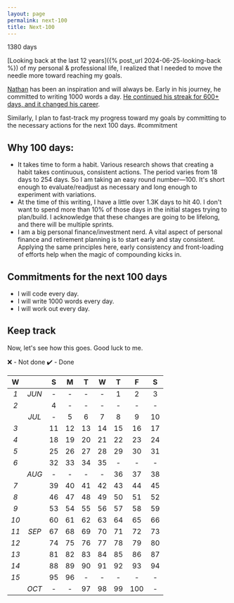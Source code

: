 ```yaml
---
layout: page
permalink: next-100
title: Next-100
---
```

1380 days

[Looking back at the last 12 years]({% post_url 2024-06-25-looking-back %}) of my personal & professional life, I realized that I needed to move the needle more toward reaching my goals. 

[Nathan](https://nathanbarry.com/) has been an inspiration and will always be. Early in his journey, he committed to writing 1000 words a day. [He continued his streak for 600+ days, and it changed his career](https://nathanbarry.com/commitment-changed-career/).


Similarly, I plan to fast-track my progress toward my goals by committing to the necessary actions for the next 100 days. 
#commitment

## Why 100 days:

- It takes time to form a habit. Various research shows that creating a habit takes continuous, consistent actions. The period varies from 18 days to 254 days. So I am taking an easy round number—100. It's short enough to evaluate/readjust as necessary and long enough to experiment with variations. 
- At the time of this writing, I have a little over 1.3K days to hit 40. I don't want to spend more than 10% of those days in the initial stages trying to plan/build. I acknowledge that these changes are going to be lifelong, and there will be multiple sprints. 
- I am a big personal finance/investment nerd. A vital aspect of personal finance and retirement planning is to start early and stay consistent. Applying the same principles here, early consistency and front-loading of efforts help when the magic of compounding kicks in. 

## Commitments for the next 100 days
- I will code every day. 
- I will write 1000 words every day.
- I will work out every day. 

## Keep track
Now, let's see how this goes. Good luck to me. 

❌ - Not done ✔️ - Done

|W||S|M|T|W|T|F|S|
| :-: |:-: | :-: | :-: | :-: | :-: | :-: | :-: | :-: 
| *1* |*JUN*|-|-|-|-|1|2|3|
| *2* ||4|-|-|-|-|-|-|
|  |*JUL*|-|5|6|7|8|9|10|
|*3*||11|12|13|14|15|16|17|
|*4*||18|19|20|21|22|23|24|
|*5*||25|26|27|28|29|30|31|
|*6*||32|33|34|35|-|-|-|
||*AUG*|-|-|-|-|36|37|38|
|*7*||39|40|41|42|43|44|45|
|*8*||46|47|48|49|50|51|52|
|*9*||53|54|55|56|57|58|59|
|*10*||60|61|62|63|64|65|66|
|*11*|*SEP*|67|68|69|70|71|72|73|
|*12*||74|75|76|77|78|79|80|
|*13*||81|82|83|84|85|86|87|
|*14*||88|89|90|91|92|93|94|
|*15*||95|96|-|-|-|-|-|
||*OCT*|-|-|97|98|99|100|-|